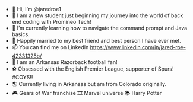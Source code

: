 - 👋 Hi, I’m @jaredroe1
- 👀 I am a new student just beginning my journey into the world of back end coding with Promineo Tech!
- 🌱 I’m currently learning how to navigate the command prompt and Java basics.
- 💞️ Happily married to my best friend and best person I have ever met.
- 📫 You can find me on LinkedIn https://www.linkedin.com/in/jared-roe-42331325b/
- 🏈 I am an Arkansas Razorback football fan!
- ⚽ Obsessed with the English Premier League, supporter of Spurs!  #COYS!!
- 🌎 Currently living in Arkansas but am from Colorado originally.
- 🎮 Gears of War franchise 🎞️ Marvel universe 📚 Harry Potter

<!---
jaredroe1/jaredroe1 is a ✨ special ✨ repository because its `README.md` (this file) appears on your GitHub profile.
You can click the Preview link to take a look at your changes.
--->
